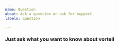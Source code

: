 ```yaml
---
name: Question
about: Ask a question or ask for support
labels: question

---
```


### Just ask what you want to know about vorteil
